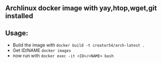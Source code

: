 ## Archlinux docker image with yay,htop,wget,git installed
## Usage:

* Build the image with `docker build -t creator54/arch-latest .`
* Get ID/NAME `docker images`
* now run with `docker exec -it <ID>/<NAME> bash`
